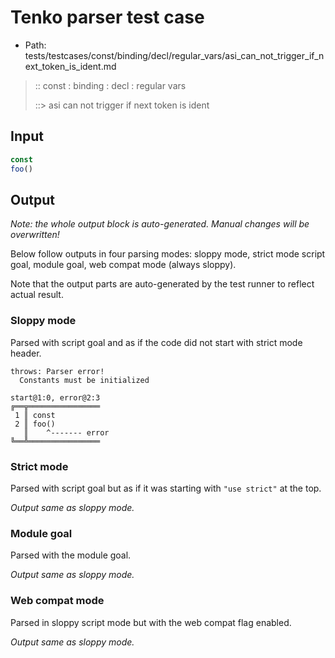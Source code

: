 # Tenko parser test case

- Path: tests/testcases/const/binding/decl/regular_vars/asi_can_not_trigger_if_next_token_is_ident.md

> :: const : binding : decl : regular vars
>
> ::> asi can not trigger if next token is ident

## Input

`````js
const
foo()
`````

## Output

_Note: the whole output block is auto-generated. Manual changes will be overwritten!_

Below follow outputs in four parsing modes: sloppy mode, strict mode script goal, module goal, web compat mode (always sloppy).

Note that the output parts are auto-generated by the test runner to reflect actual result.

### Sloppy mode

Parsed with script goal and as if the code did not start with strict mode header.

`````
throws: Parser error!
  Constants must be initialized

start@1:0, error@2:3
╔══╦════════════════
 1 ║ const
 2 ║ foo()
   ║    ^------- error
╚══╩════════════════

`````

### Strict mode

Parsed with script goal but as if it was starting with `"use strict"` at the top.

_Output same as sloppy mode._

### Module goal

Parsed with the module goal.

_Output same as sloppy mode._

### Web compat mode

Parsed in sloppy script mode but with the web compat flag enabled.

_Output same as sloppy mode._
